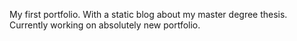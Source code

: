 My first portfolio. With a static blog about my master degree thesis.
Currently working on absolutely new portfolio.
